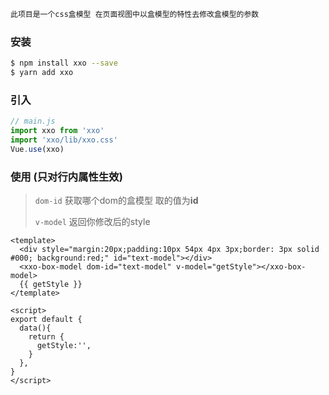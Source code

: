 ```bash
此项目是一个css盒模型 在页面视图中以盒模型的特性去修改盒模型的参数
```


### 安装
```bash
$ npm install xxo --save
$ yarn add xxo
```


### 引入
```javascript
// main.js
import xxo from 'xxo'
import 'xxo/lib/xxo.css'
Vue.use(xxo)
```

### 使用 (只对行内属性生效)

>
>
> `dom-id` 获取哪个dom的盒模型 取的值为**id**
>
> `v-model` 返回你修改后的style
>

```vue
<template>
  <div style="margin:20px;padding:10px 54px 4px 3px;border: 3px solid #000; background:red;" id="text-model"></div>
  <xxo-box-model dom-id="text-model" v-model="getStyle"></xxo-box-model>
  {{ getStyle }}
</template>

<script>
export default {
  data(){
    return {
      getStyle:'',
    }
  },
}
</script>
```